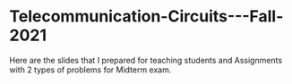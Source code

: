 # Telecommunication-Circuits---Fall-2021
Here are the slides that I prepared for teaching students and Assignments with 2 types of problems for Midterm exam.
